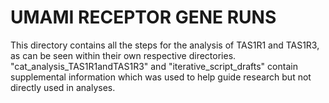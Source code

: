 # UMAMI RECEPTOR GENE RUNS
This directory contains all the steps for the analysis of TAS1R1 and TAS1R3, as can be seen within their own respective directories. "cat_analysis_TAS1R1andTAS1R3" and "iterative_script_drafts" contain supplemental information which was used to help guide research but not directly used in analyses. 

